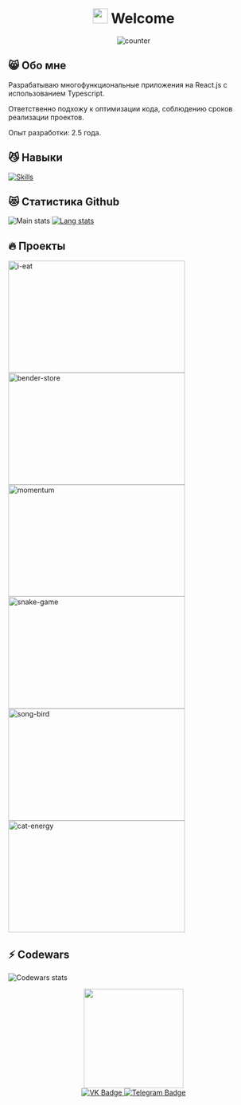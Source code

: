 <div>
  <div>
    <h1 align='center'>
      <img src="https://media.giphy.com/media/hvRJCLFzcasrR4ia7z/giphy.gif" width='30'/>
      <span>Welcome</span>
    </h1>
  </div>
   <div align='center'>
    <img src='https://komarev.com/ghpvc/?username=nexuslolz&style=flat-square&color=blue' alt="counter"/>
  </div>
  <div id="badges">

## 	&#128568; Обо мне

Разрабатываю многофункциональные приложения на React.js с использованием Typescript.

Ответственно подхожу к оптимизации кода, соблюдению сроков реализации проектов.

Опыт разработки: 2.5 года.

## 	&#128572; Навыки

[![Skills](https://skillicons.dev/icons?i=js,ts,react,redux,webpack,vite,html,css,scss,jest,vscode,git,figma,bash)](https://skillicons.dev)

## 	&#128571; Статистика Github

![Main stats](https://github-readme-stats.vercel.app/api?username=Nexuslolz&theme=gruvbox&show_icons=true&count_private=true)
[![Lang stats](https://github-readme-stats.vercel.app/api/top-langs/?username=Nexuslolz&layout=compact&theme=gruvbox)](https://github.com/anuraghazra/github-readme-stats)


## &#128293; Проекты
<span>
  <a href='https://github.com/Nexuslolz/i-eat'  target='_blank'>
    <img alt='i-eat' src='https://user-images.githubusercontent.com/85787420/227693166-6c0e6ab6-6acf-4d9f-886a-0d94177030dd.gif' height='225px' width='355px'>
  </a>
</span>
<span>
  <a href='https://github.com/Nexuslolz/online-store'  target='_blank'>
    <img alt='bender-store' src='https://user-images.githubusercontent.com/85787420/229368077-65057123-047b-4b68-b040-a4cb18c3d98e.gif' height='225px' width='355px'>
  </a>
</span>
<span>
  <a href='https://github.com/Nexuslolz/momentum'  target='_blank'>
    <img alt='momentum' src='https://user-images.githubusercontent.com/85787420/227693184-a83b907d-7eca-440d-a393-356589c8d85d.gif' height='225px' width='355px'>
  </a>
</span>
<span>
  <a href='https://github.com/Nexuslolz/snakeGame'  target='_blank'>
    <img alt='snake-game' src='https://user-images.githubusercontent.com/85787420/227693102-397a01fe-5ad3-4f09-804b-28032be6d851.gif' height='225px' width='355px'>
  </a>
</span>
<span>
  <a href='https://github.com/Nexuslolz/SongBird'  target='_blank'>
    <img alt='song-bird' src='https://user-images.githubusercontent.com/85787420/227693110-b08ba316-a123-45bc-b42f-8bcfad08d829.gif' height='225px' width='355px'>
  </a>
</span>
<span>
  <a href='https://github.com/Nexuslolz/CatEnergy'  target='_blank'>
    <img alt='cat-energy' src='https://user-images.githubusercontent.com/85787420/227693156-b16e2694-b1a5-4b9d-91c4-d6eb57a3dd79.gif' height='225px' width='355px'>
  </a>
</span>

## &#9889; Codewars

![Codewars stats](https://www.codewars.com/users/Nexuslolqq/badges/large)


  <div align='center'>
      <img src='https://media.giphy.com/media/v1.Y2lkPTc5MGI3NjExNDEwMWIzNDI3MDhiZDg2OWQ4ODNhMTkxODhmYmVlMWZjOWI4ZTE4YiZjdD1z/f6hnhHkks8bk4jwjh3/giphy.gif' width='200' />
  </div>
<div align='center'>
    <a href='https://vk.com/nexuslolz'>
      <img src="https://img.shields.io/badge/VK-blue?style=for-the-badge&logo=vk&logoColor=white" alt="VK Badge"/>
    </a>
    <a href='https://t.me/nexuslolz'>
      <img src="https://img.shields.io/badge/Telegram-blue?style=for-the-badge&logo=Telegram&logoColor=white" alt="Telegram Badge"/>
    </a>
</div>
